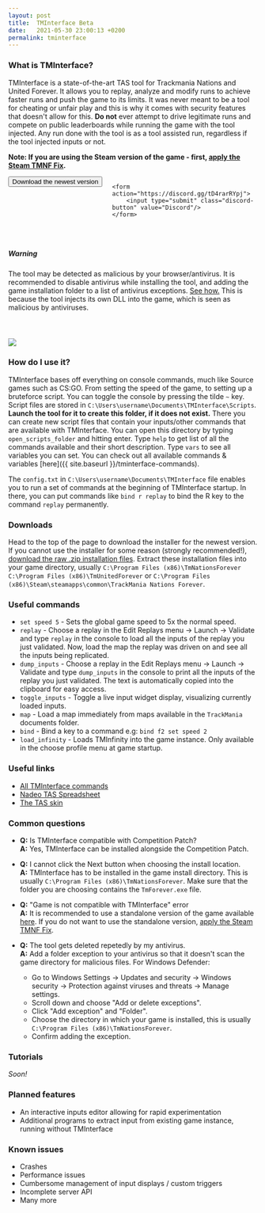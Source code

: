 ```yaml
---
layout: post
title:  TMInterface Beta
date:   2021-05-30 23:00:13 +0200
permalink: tminterface
---
```


### What is TMInterface?
TMInterface is a state-of-the-art TAS tool for Trackmania Nations and United Forever. It allows you to replay, analyze and modify runs to achieve faster runs and push the game to its limits.  It was never meant to be a tool for cheating or unfair play and this is why it comes with security features that doesn't allow for this. **Do not** ever attempt to drive legitimate runs and compete on public leaderboards while running the game with the tool injected. Any run done with the tool is as a tool assisted run, regardless if the tool injected inputs or not.

**Note: If you are using the Steam version of the game - first, [apply the Steam TMNF Fix](https://steamcommunity.com/sharedfiles/filedetails/?id=448953593).**

<div style="display: flex;">
    <form action="https://github.com/donadigo/donadigo.github.io/raw/master/data/TMInterface/TMInterfaceBeta_Setup_1.0.7.exe" style="margin-right: 20px;">
        <input type="submit" class="download-button button-cyan" value="Download the newest version"/>
    </form>

    <form action="https://discord.gg/tD4rarRYpj">
        <input type="submit" class="discord-button" value="Discord"/>
    </form>
</div>

<div style="display: flex; margin-top: 30px">
    <div class="card shadow" style="width: 100%;">
        <div class="card-body">
            <h5 class="card-title warning">Warning</h5>
            <p class="card-text">
                The tool may be detected as malicious by your browser/antivirus. It is recommended to disable antivirus while installing the tool,
                and adding the game installation folder to a list of antivirus exceptions. <a href="#common-questions">See how.</a> This is because the tool injects its own DLL into the game,
                which is seen as malicious by antiviruses.
            </p>
        </div>
    </div>
</div>

<a href="{{ site.baseurl }}/assets/images/tmi1.png" target="_blank">
    <img style="margin-top: 40px" src="{{ site.baseurl }}/assets/images/tmi1.png" />
</a>

### How do I use it?
TMInterface bases off everything on console commands, much like Source games such as CS:GO. From setting the speed of the game, to setting up a bruteforce script. You can toggle the console by pressing the tilde `~` key. Script files are stored in `C:\Users\username\Documents\TMInterface\Scripts`. **Launch the tool for it to create this folder, if it does not exist.** There you can create new script files that contain your inputs/other commands that are available with TMInterface. You can open this directory by typing `open_scripts_folder` and hitting enter. Type `help` to get list of all the commands available and their short description. Type `vars` to see all variables you can set. You can check out all available commands & variables [here]({{ site.baseurl }}/tminterface-commands).

The `config.txt` in `C:\Users\username\Documents\TMInterface` file enables you to run a set of commands at the beginning of TMInterface startup. In there, you can put commands like `bind r replay` to bind the R key to the command `replay` permanently.

### Downloads
Head to the top of the page to download the installer for the newest version. If you cannot use the installer for some reason (strongly recommended!), [download the raw .zip installation files](https://github.com/donadigo/donadigo.github.io/raw/master/data/TMInterface/TMInterfaceBeta_1.0.7.zip). Extract these installation files into your game directory, usually `C:\Program Files (x86)\TmNationsForever` `C:\Program Files (x86)\TmUnitedForever` or `C:\Program Files (x86)\Steam\steamapps\common\TrackMania Nations Forever`.

### Useful commands
* `set speed 5` - Sets the global game speed to 5x the normal speed.
* `replay` - Choose a replay in the Edit Replays menu -> Launch -> Validate and type `replay` in the console to load all the inputs of the replay you just validated. Now, load the map the replay was driven on and see all the inputs being replicated.
* `dump_inputs` - Choose a replay in the Edit Replays menu -> Launch -> Validate and type `dump_inputs` in the console to print all the inputs of the replay you just validated. The text is automatically copied into the clipboard for easy access.
* `toggle_inputs` - Toggle a live input widget display, visualizing currently loaded inputs.
* `map` - Load a map immediately from maps available in the `TrackMania` documents folder.
* `bind` - Bind a key to a command e.g: `bind f2 set speed 2`
* `load_infinity` - Loads TMInfinity into the game instance. Only available in the choose profile menu at game startup.

### Useful links
* <a href="{{site.baseurl}}/tminterface-commands" target="_blank">All TMInterface commands</a>
* <a href="https://docs.google.com/spreadsheets/d/1R1N4mQkRyQemJgDAGh54v9_n4fLW4Z3EGp71xrIBRIY/edit?usp=sharing" target="_blank">Nadeo TAS Spreadsheet</a>
* <a href="https://www.mediafire.com/file/05k3fmvz2a32iu6/TAS_donadigo.zip/file" target="_blank">The TAS skin</a>

### Common questions
* **Q:** Is TMInterface compatible with Competition Patch?<br>
**A:** Yes, TMInterface can be installed alongside the Competition Patch.

* **Q:** I cannot click the Next button when choosing the install location.<br>
**A:** TMInterface has to be installed in the game install directory. This is usually `C:\Program Files (x86)\TmNationsForever`.
Make sure that the folder you are choosing contains the `TmForever.exe` file.<br>

* **Q:** "Game is not compatible with TMInterface" error<br>
**A:** It is recommended to use a standalone version of the game available [here](https://nadeo-download.cdn.ubi.com/trackmaniaforever/tmnationsforever_setup.exe).
If you do not want to use the standalone version, [apply the Steam TMNF Fix](https://steamcommunity.com/sharedfiles/filedetails/?id=448953593).

* **Q:** The tool gets deleted repetedly by my antivirus.<br>
**A:** Add a folder exception to your antivirus so that it doesn't scan the game directory for malicious files. For Windows Defender:
    * Go to Windows Settings -> Updates and security -> Windows security -> Protection against viruses and threats -> Manage settings.
    * Scroll down and choose "Add or delete exceptions".
    * Click "Add exception" and "Folder".
    * Choose the directory in which your game is installed, this is usually `C:\Program Files (x86)\TmNationsForever`.
    * Confirm adding the exception.

### Tutorials
*Soon!*

### Planned features
* An interactive inputs editor allowing for rapid experimentation
* Additional programs to extract input from existing game instance, running without TMInterface

### Known issues
* Crashes
* Performance issues
* Cumbersome management of input displays / custom triggers
* Incomplete server API
* Many more
